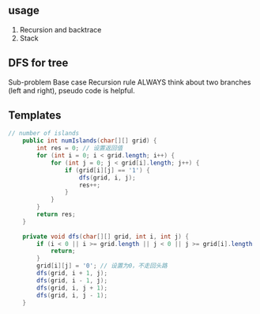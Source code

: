## usage
1. Recursion and backtrace
2. Stack

## DFS for tree
Sub-problem 
Base case 
Recursion rule 
ALWAYS think about two branches (left and right), pseudo code is helpful.

## Templates
```Java
// number of islands
    public int numIslands(char[][] grid) {
        int res = 0; // 设置返回值
        for (int i = 0; i < grid.length; i++) {
            for (int j = 0; j < grid[i].length; j++) {
                if (grid[i][j] == '1') {
                    dfs(grid, i, j);
                    res++;
                }
            }
        }
        return res;
    }
    
    private void dfs(char[][] grid, int i, int j) {
        if (i < 0 || i >= grid.length || j < 0 || j >= grid[i].length || grid[i][j] != '1') {
            return;
        }
        grid[i][j] = '0'; // 设置为0，不走回头路
        dfs(grid, i + 1, j);
        dfs(grid, i - 1, j);
        dfs(grid, i, j + 1);
        dfs(grid, i, j - 1);
    }


```